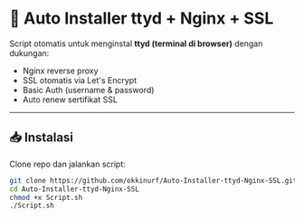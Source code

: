 # 🚀 Auto Installer ttyd + Nginx + SSL

Script otomatis untuk menginstal **ttyd (terminal di browser)** dengan dukungan:
- Nginx reverse proxy
- SSL otomatis via Let's Encrypt
- Basic Auth (username & password)
- Auto renew sertifikat SSL

---

## 📥 Instalasi

Clone repo dan jalankan script:

```bash
git clone https://github.com/okkinurf/Auto-Installer-ttyd-Nginx-SSL.git
cd Auto-Installer-ttyd-Nginx-SSL
chmod +x Script.sh
./Script.sh
